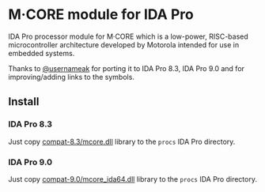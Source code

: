 M·CORE module for IDA Pro
=========================

IDA Pro processor module for M·CORE which is a low-power, RISC-based microcontroller architecture developed by Motorola intended for use in embedded systems.

Thanks to [@usernameak](https://github.com/usernameak) for porting it to IDA Pro 8.3, IDA Pro 9.0 and for improving/adding links to the symbols.

## Install

### IDA Pro 8.3

Just copy [compat-8.3/mcore.dll](compat-8.3/mcore.dll) library to the `procs` IDA Pro directory.

### IDA Pro 9.0

Just copy [compat-9.0/mcore_ida64.dll](compat-9.0/mcore_ida64.dll) library to the `procs` IDA Pro directory.
